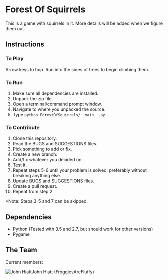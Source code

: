 # Forest Of Squirrels
This is a game with squirrels in it. More details will be added when we figure them out.

## Instructions

### To Play

Arrow keys to hop.
Run into the sides of trees to begin climbing them.

### To Run

1. Make sure all dependencies are installed.
2. Unpack the zip file.
3. Open a terminal/command prompt window.
4. Navigate to where you unpacked the source.
5. Type `python ForestOfSquirrels/__main__.py`

### To Contribute

1. Clone this repository.
2. Read the BUGS and SUGGESTIONS files.
3. Pick something to add or fix.
4. Create a new branch.
5. Add/fix whatever you decided on.
6. Test it.
7. Repeat steps 5-6 until your problem is solved, preferably without breaking anything else.
8. Update BUGS and SUGGESTIONS files.
9. Create a pull request.
10. Repeat from step 2

*Note: Steps 3-5 and 7 can be skipped.

## Dependencies

+ Python (Tested with 3.5 and 2.7, but should work for other versions)
+ Pygame

## The Team

Current members:

![John Hiatt](https://avatars1.githubusercontent.com/u/13472653?v=3&amp;u=193b33a802e614bd43a707c09f545101b476917d&amp;s=140)John Hiatt (FroggiesAreFluffy)